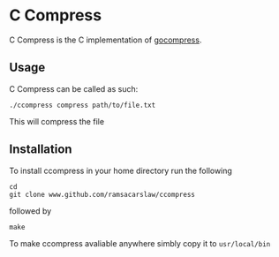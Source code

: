 # C Compress

C Compress is the C implementation of [gocompress](https://github.com/ramsaycarslaw/gocompress).

## Usage

C Compress can be called as such:

```
./ccompress compress path/to/file.txt
```

This will compress the file

## Installation

To install ccompress in your home directory run the following

```
cd
git clone www.github.com/ramsacarslaw/ccompress
```

followed by

```
make
```

To make ccompress avaliable anywhere simbly copy it to `usr/local/bin`

